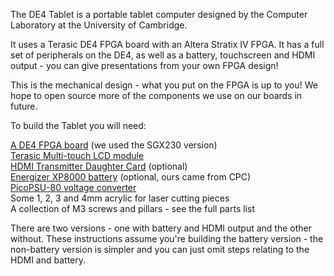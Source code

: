 The DE4 Tablet is a portable tablet computer designed by the Computer
Laboratory at the University of Cambridge.

It uses a Terasic DE4 FPGA board with an Altera Stratix IV FPGA.  It has a
full set of peripherals on the DE4, as well as a battery, touchscreen and
HDMI output - you can give presentations from your own FPGA design!

This is the mechanical design - what you put on the FPGA is up to you!
We hope to open source more of the components we use on our boards in
future.

To build the Tablet you will need:

[A DE4 FPGA board](http://de4.terasic.com.tw) (we used the SGX230 version)  
[Terasic Multi-touch LCD module](http://www.terasic.com.tw/cgi-bin/page/archive.pl?Language=English&CategoryNo=68&No=653)  
[HDMI Transmitter Daughter Card](http://www.terasic.com.tw/cgi-bin/page/archive.pl?Language=English&CategoryNo=66&No=582) (optional)  
[Energizer XP8000 battery](http://www.energizerpowerpacks.com/uk/products/xp8000/) (optional, ours came from CPC)  
[PicoPSU-80 voltage converter](http://www.mini-itx.com/store/psu)  
Some 1, 2, 3 and 4mm acrylic for laser cutting pieces  
A collection of M3 screws and pillars - see the full parts list  

There are two versions - one with battery and HDMI output and the other
without.  These instructions assume you're building the battery version -
the non-battery version is simpler and you can just omit steps relating to
the HDMI and battery.
